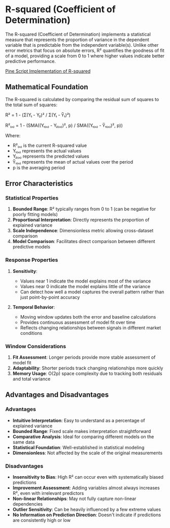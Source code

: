 # R-squared (Coefficient of Determination)

The R-squared (Coefficient of Determination) implements a statistical measure that represents the proportion of variance in the dependent variable that is predictable from the independent variable(s). Unlike other error metrics that focus on absolute errors, R² quantifies the goodness of fit of a model, providing a scale from 0 to 1 where higher values indicate better predictive performance.

[Pine Script Implementation of R-squared](https://github.com/mihakralj/pinescript/blob/main/indicators/errors/rsquared.pine)

## Mathematical Foundation

The R-squared is calculated by comparing the residual sum of squares to the total sum of squares:

R² = 1 - (Σ(Y₁ - Y₂)² / Σ(Y₁ - Y̅₁)²)

R²₍ₙ₎ = 1 - (SMA((Y₁₍ₙ₎ - Y₂₍ₙ₎)², p) / SMA((Y₁₍ₙ₎ - Y̅₁₍ₙ₎)², p))

Where:

- R²₍ₙ₎ is the current R-squared value
- Y₁₍ₙ₎ represents the actual values
- Y₂₍ₙ₎ represents the predicted values
- Y̅₁₍ₙ₎ represents the mean of actual values over the period
- p is the averaging period

## Error Characteristics

### Statistical Properties

1. **Bounded Range**: R² typically ranges from 0 to 1 (can be negative for poorly fitting models)
2. **Proportional Interpretation**: Directly represents the proportion of explained variance
3. **Scale Independence**: Dimensionless metric allowing cross-dataset comparison
4. **Model Comparison**: Facilitates direct comparison between different predictive models

### Response Properties

1. **Sensitivity**:
   - Values near 1 indicate the model explains most of the variance
   - Values near 0 indicate the model explains little of the variance
   - Can detect how well a model captures the overall pattern rather than just point-by-point accuracy

2. **Temporal Behavior**:
   - Moving window updates both the error and baseline calculations
   - Provides continuous assessment of model fit over time
   - Reflects changing relationships between signals in different market conditions

### Window Considerations

1. **Fit Assessment**: Longer periods provide more stable assessment of model fit
2. **Adaptability**: Shorter periods track changing relationships more quickly
3. **Memory Usage**: O(2p) space complexity due to tracking both residuals and total variance

## Advantages and Disadvantages

### Advantages

- **Intuitive Interpretation**: Easy to understand as a percentage of explained variance
- **Bounded Range**: Fixed scale makes interpretation straightforward
- **Comparative Analysis**: Ideal for comparing different models on the same data
- **Statistical Foundation**: Well-established in statistical modeling
- **Dimensionless**: Not affected by the scale of the original measurements

### Disadvantages

- **Insensitivity to Bias**: High R² can occur even with systematically biased predictions
- **Improvement Assessment**: Adding variables almost always increases R², even with irrelevant predictors
- **Non-linear Relationships**: May not fully capture non-linear dependencies
- **Outlier Sensitivity**: Can be heavily influenced by a few extreme values
- **No Information on Prediction Direction**: Doesn't indicate if predictions are consistently high or low
